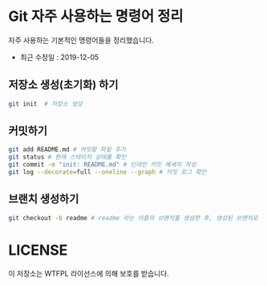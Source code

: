 # Git 자주 사용하는 명령어 정리
자주 사용하는 기본적인 명령어들을 정리했습니다.
- 최근 수정일 : 2019-12-05

## 저장소 생성(초기화) 하기
```bash
git init  # 저장소 생성
```

## 커밋하기
```bash
git add README.md # 커밋할 파일 추가
git status # 현재 스테이지 상태를 확인
git commit -m "init: README.md" # 인라인 커밋 메세지 작성
git log --decorate=full --oneline --graph # 커밋 로그 확인
```

## 브랜치 생성하기
```bash
git checkout -b readme # readme 라는 이름의 브랜치를 생성한 후, 생성된 브랜치로 체크아웃
```

# LICENSE
이 저장소는 WTFPL 라이선스에 의해 보호를 받습니다.